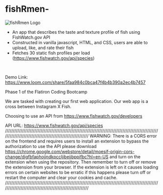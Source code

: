 # fishRmen-
![fishRmen Logo](https://user-images.githubusercontent.com/90629466/191638918-9480717e-e340-4b88-9599-01f8b42cdac4.PNG)
<br>
* An app that describes the taste and texture profile of fish using FishWatch.gov API
* Constructed in vanilla javascript, HTML, and CSS, users are able to upload, like, and rate their fish
* Fetches 30 static fish profiles per load (https://www.fishwatch.gov/api/species)
<br/>

Demo Link: https://www.loom.com/share/5faa984c0bca47f4b4b390a2ec4b7457

Phase 1 of the Flatiron Coding Bootcamp

We are tasked with creating our first web application. Our web app is a cross between Instagram X Fish. 

Choosing to use an API from https://www.fishwatch.gov/developers

API URL: https://www.fishwatch.gov/api/species
/////////////////////////////////////////////////////////////////////////////////////////////////////////////////////////////////////////////////////////
WARNING:  There is a CORS error on the frontend and requires users to install an extension to bypass the authorization to use the API please download https://chrome.google.com/webstore/detail/moesif-origin-cors-change/digfbfaphojjndkpccljibejjbppifbc?hl=en-US and turn on the extension when using the repository. Then remember to turn off or remove the extension from your browser. If the extension is left on it causes loading errors on certain websites to be erratic if this happens please turn off or restart the computer and clear your cookies and cache.
/////////////////////////////////////////////////////////////////////////////////////////////////////////////////////////////////////////////////////////

